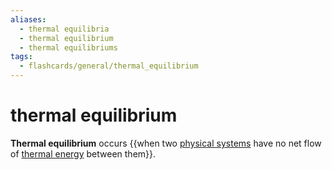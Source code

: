 ```yaml
---
aliases:
  - thermal equilibria
  - thermal equilibrium
  - thermal equilibriums
tags:
  - flashcards/general/thermal_equilibrium
---
```


# thermal equilibrium

__Thermal equilibrium__ occurs {{when two [physical systems](physical%20system.md) have no net flow of [thermal energy](thermal%20energy.md) between them}}. <!--SR:!2023-12-22,4,270-->
